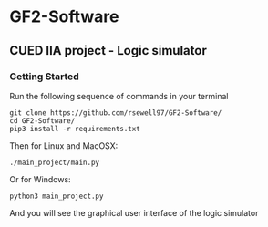 # GF2-Software
## CUED IIA project - Logic simulator

### Getting Started

Run the following sequence of commands in your terminal
```
git clone https://github.com/rsewell97/GF2-Software/
cd GF2-Software/
pip3 install -r requirements.txt
```
Then for Linux and MacOSX:
```
./main_project/main.py
```
Or for Windows:
```
python3 main_project.py
```
And you will see the graphical user interface of the logic simulator
